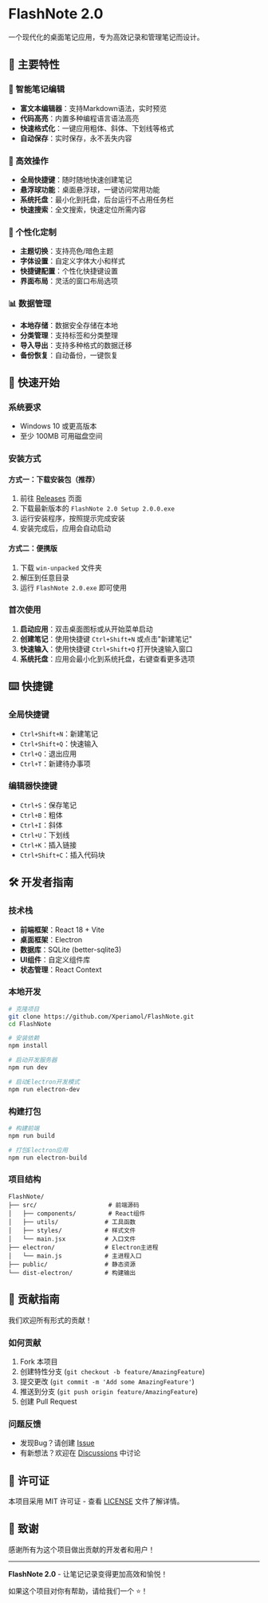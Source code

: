 # FlashNote 2.0

一个现代化的桌面笔记应用，专为高效记录和管理笔记而设计。

## 🌟 主要特性

### 📝 智能笔记编辑
- **富文本编辑器**：支持Markdown语法，实时预览
- **代码高亮**：内置多种编程语言语法高亮
- **快速格式化**：一键应用粗体、斜体、下划线等格式
- **自动保存**：实时保存，永不丢失内容

### 🎯 高效操作
- **全局快捷键**：随时随地快速创建笔记
- **悬浮球功能**：桌面悬浮球，一键访问常用功能
- **系统托盘**：最小化到托盘，后台运行不占用任务栏
- **快速搜索**：全文搜索，快速定位所需内容

### 🎨 个性化定制
- **主题切换**：支持亮色/暗色主题
- **字体设置**：自定义字体大小和样式
- **快捷键配置**：个性化快捷键设置
- **界面布局**：灵活的窗口布局选项

### 📊 数据管理
- **本地存储**：数据安全存储在本地
- **分类管理**：支持标签和分类整理
- **导入导出**：支持多种格式的数据迁移
- **备份恢复**：自动备份，一键恢复

## 🚀 快速开始

### 系统要求
- Windows 10 或更高版本
- 至少 100MB 可用磁盘空间

### 安装方式

#### 方式一：下载安装包（推荐）
1. 前往 [Releases](https://github.com/Xperiamol/FlashNote/releases) 页面
2. 下载最新版本的 `FlashNote 2.0 Setup 2.0.0.exe`
3. 运行安装程序，按照提示完成安装
4. 安装完成后，应用会自动启动

#### 方式二：便携版
1. 下载 `win-unpacked` 文件夹
2. 解压到任意目录
3. 运行 `FlashNote 2.0.exe` 即可使用

### 首次使用
1. **启动应用**：双击桌面图标或从开始菜单启动
2. **创建笔记**：使用快捷键 `Ctrl+Shift+N` 或点击"新建笔记"
3. **快速输入**：使用快捷键 `Ctrl+Shift+Q` 打开快速输入窗口
4. **系统托盘**：应用会最小化到系统托盘，右键查看更多选项

## ⌨️ 快捷键

### 全局快捷键
- `Ctrl+Shift+N`：新建笔记
- `Ctrl+Shift+Q`：快速输入
- `Ctrl+Q`：退出应用
- `Ctrl+T`：新建待办事项

### 编辑器快捷键
- `Ctrl+S`：保存笔记
- `Ctrl+B`：粗体
- `Ctrl+I`：斜体
- `Ctrl+U`：下划线
- `Ctrl+K`：插入链接
- `Ctrl+Shift+C`：插入代码块

## 🛠️ 开发者指南

### 技术栈
- **前端框架**：React 18 + Vite
- **桌面框架**：Electron
- **数据库**：SQLite (better-sqlite3)
- **UI组件**：自定义组件库
- **状态管理**：React Context

### 本地开发

```bash
# 克隆项目
git clone https://github.com/Xperiamol/FlashNote.git
cd FlashNote

# 安装依赖
npm install

# 启动开发服务器
npm run dev

# 启动Electron开发模式
npm run electron-dev
```

### 构建打包

```bash
# 构建前端
npm run build

# 打包Electron应用
npm run electron-build
```

### 项目结构

```
FlashNote/
├── src/                    # 前端源码
│   ├── components/         # React组件
│   ├── utils/             # 工具函数
│   ├── styles/            # 样式文件
│   └── main.jsx           # 入口文件
├── electron/              # Electron主进程
│   └── main.js            # 主进程入口
├── public/                # 静态资源
└── dist-electron/         # 构建输出
```

## 🤝 贡献指南

我们欢迎所有形式的贡献！

### 如何贡献
1. Fork 本项目
2. 创建特性分支 (`git checkout -b feature/AmazingFeature`)
3. 提交更改 (`git commit -m 'Add some AmazingFeature'`)
4. 推送到分支 (`git push origin feature/AmazingFeature`)
5. 创建 Pull Request

### 问题反馈
- 发现Bug？请创建 [Issue](https://github.com/Xperiamol/FlashNote/issues)
- 有新想法？欢迎在 [Discussions](https://github.com/Xperiamol/FlashNote/discussions) 中讨论

## 📄 许可证

本项目采用 MIT 许可证 - 查看 [LICENSE](LICENSE) 文件了解详情。

## 🙏 致谢

感谢所有为这个项目做出贡献的开发者和用户！

---

**FlashNote 2.0** - 让笔记记录变得更加高效和愉悦！

如果这个项目对你有帮助，请给我们一个 ⭐️！